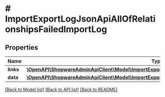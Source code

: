 # # ImportExportLogJsonApiAllOfRelationshipsFailedImportLog

## Properties

Name | Type | Description | Notes
------------ | ------------- | ------------- | -------------
**links** | [**\OpenAPI\ShopwareAdminApiClient\Model\ImportExportLogJsonApiAllOfRelationshipsFailedImportLogLinks**](ImportExportLogJsonApiAllOfRelationshipsFailedImportLogLinks.md) |  | [optional]
**data** | [**\OpenAPI\ShopwareAdminApiClient\Model\ImportExportLogJsonApiAllOfRelationshipsFailedImportLogData**](ImportExportLogJsonApiAllOfRelationshipsFailedImportLogData.md) |  | [optional]

[[Back to Model list]](../../README.md#models) [[Back to API list]](../../README.md#endpoints) [[Back to README]](../../README.md)
